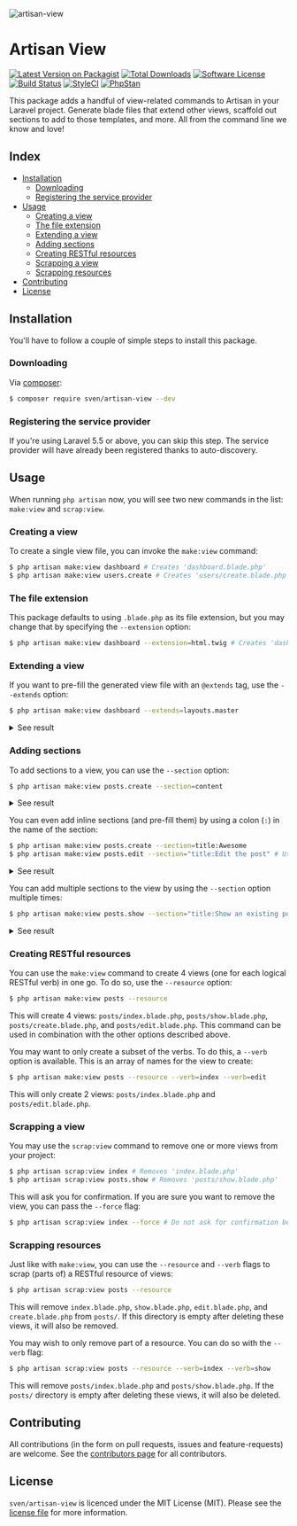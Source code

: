 ![artisan-view](https://cloud.githubusercontent.com/assets/11269635/14457826/a3bde82a-00ad-11e6-8161-0c218937156a.jpg)

# Artisan View
[![Latest Version on Packagist][ico-version]][link-packagist]
[![Total Downloads][ico-downloads]][link-downloads]
[![Software License][ico-license]](LICENSE.md)
[![Build Status][ico-tests]][link-tests]
[![StyleCI][ico-styleci]][link-styleci]
[![PhpStan][ico-phpstan]][link-phpstan]

This package adds a handful of view-related commands to Artisan in your Laravel
project. Generate blade files that extend other views, scaffold out sections
to add to those templates, and more. All from the command line we know and love!

## Index
- [Installation](#installation)
  - [Downloading](#downloading)
  - [Registering the service provider](#registering-the-service-provider)
- [Usage](#usage)
  - [Creating a view](#creating-a-view)
  - [The file extension](#the-file-extension)
  - [Extending a view](#extending-a-view)
  - [Adding sections](#adding-sections)
  - [Creating RESTful resources](#creating-restful-resources)
  - [Scrapping a view](#scrapping-a-view)
  - [Scrapping resources](#scrapping-resources)
- [Contributing](#contributing)
- [License](#license)

## Installation
You'll have to follow a couple of simple steps to install this package.

### Downloading
Via [composer](http://getcomposer.org):

```bash
$ composer require sven/artisan-view --dev
```

### Registering the service provider
If you're using Laravel 5.5 or above, you can skip this step. The service provider will have already been 
registered thanks to auto-discovery.

## Usage
When running `php artisan` now, you will see two new commands in the list: `make:view` and `scrap:view`.

### Creating a view
To create a single view file, you can invoke the `make:view` command:

```bash
$ php artisan make:view dashboard # Creates 'dashboard.blade.php'
$ php artisan make:view users.create # Creates 'users/create.blade.php'
```

### The file extension
This package defaults to using `.blade.php` as its file extension, but you may change that by specifying the
`--extension` option:

```bash
$ php artisan make:view dashboard --extension=html.twig # Creates 'dashboard.html.twig'
```

### Extending a view
If you want to pre-fill the generated view file with an `@extends` tag, use the `--extends` option:

```bash
$ php artisan make:view dashboard --extends=layouts.master
```

<details>
<summary>See result</summary>
    
```blade
@extends('layouts.master')
    
```
</details>

### Adding sections
To add sections to a view, you can use the `--section` option:

```bash
$ php artisan make:view posts.create --section=content
```

<details>
<summary>See result</summary>

```blade
@section('content')

@endsection

```
</details>

You can even add inline sections (and pre-fill them) by using a colon (`:`) in the
name of the section:

```bash
$ php artisan make:view posts.create --section=title:Awesome
$ php artisan make:view posts.edit --section="title:Edit the post" # Use quotes if you want to add spaces
```

<details>
<summary>See result</summary>

```blade
@section('title', 'Awesome')

```

```blade
@section('title', 'Edit the post')

```
</details>

You can add multiple sections to the view by using the `--section` option multiple times:

```bash
$ php artisan make:view posts.show --section="title:Show an existing post" --section=content
```

<details>
<summary>See result</summary>

```blade
@section('title', 'Show an existing post')

@section('content')

@endsection

```
</details>

### Creating RESTful resources
You can use the `make:view` command to create 4 views (one for each logical RESTful verb) in one go. To do so, use the
`--resource` option:

```bash
$ php artisan make:view posts --resource
```

This will create 4 views: `posts/index.blade.php`, `posts/show.blade.php`, `posts/create.blade.php`, and 
`posts/edit.blade.php`. This command can be used in combination with the other options described above.

You may want to only create a subset of the verbs. To do this, a `--verb` option is available. This is an array
of names for the view to create:

```bash
$ php artisan make:view posts --resource --verb=index --verb=edit
```

This will only create 2 views: `posts/index.blade.php` and `posts/edit.blade.php`.

### Scrapping a view
You may use the `scrap:view` command to remove one or more views from your project:

```bash
$ php artisan scrap:view index # Removes 'index.blade.php'
$ php artisan scrap:view posts.show # Removes 'posts/show.blade.php'
```

This will ask you for confirmation. If you are sure you want to remove the view, you
can pass the `--force` flag: 

```bash
$ php artisan scrap:view index --force # Do not ask for confirmation before removing 'index.blade.php'
```

### Scrapping resources
Just like with `make:view`, you can use the `--resource` and `--verb` flags to scrap (parts of) a RESTful
resource of views:

```bash
$ php artisan scrap:view posts --resource
```

This will remove `index.blade.php`, `show.blade.php`, `edit.blade.php`, and `create.blade.php` from
`posts/`. If this directory is empty after deleting these views, it will also be removed.

You may wish to only remove part of a resource. You can do so with the `--verb` flag:

```bash
$ php artisan scrap:view posts --resource --verb=index --verb=show
```

This will remove `posts/index.blade.php` and `posts/show.blade.php`. If the `posts/` directory is
empty after deleting these views, it will also be deleted.

## Contributing
All contributions (in the form on pull requests, issues and feature-requests) are
welcome. See the [contributors page](../../graphs/contributors) for all contributors.

## License
`sven/artisan-view` is licenced under the MIT License (MIT). Please see the
[license file](LICENSE.md) for more information.

[ico-version]: https://img.shields.io/packagist/v/sven/artisan-view.svg
[ico-license]: https://img.shields.io/badge/license-MIT-green.svg
[ico-downloads]: https://img.shields.io/packagist/dt/sven/artisan-view.svg
[ico-tests]: https://github.com/svenluijten/artisan-view/workflows/Tests%20(PHP)/badge.svg
[ico-styleci]: https://styleci.io/repos/56054783/shield?style=flat
[ico-phpstan]: https://img.shields.io/badge/phpstan-enabled-blue.svg

[link-packagist]: https://packagist.org/packages/sven/artisan-view
[link-downloads]: https://packagist.org/packages/sven/artisan-view
[link-tests]: https://github.com/svenluijten/artisan-view/actions?query=workflow%3ATests%20(PHP)
[link-styleci]: https://styleci.io/repos/56054783
[link-phpstan]: https://github.com/phpstan/phpstan
